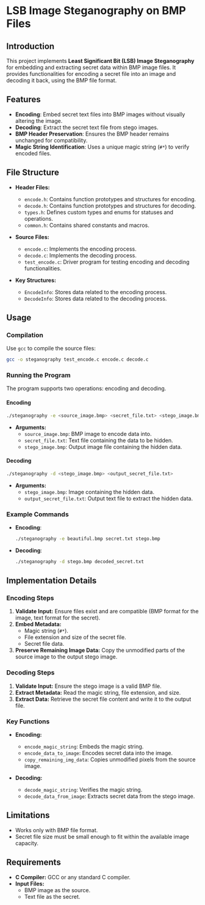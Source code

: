 # LSB Image Steganography on BMP Files

## Introduction
This project implements **Least Significant Bit (LSB) Image Steganography** for embedding and extracting secret data within BMP image files. It provides functionalities for encoding a secret file into an image and decoding it back, using the BMP file format.

## Features
- **Encoding**: Embed secret text files into BMP images without visually altering the image.
- **Decoding**: Extract the secret text file from stego images.
- **BMP Header Preservation**: Ensures the BMP header remains unchanged for compatibility.
- **Magic String Identification**: Uses a unique magic string (`#*`) to verify encoded files.

## File Structure
- **Header Files:**
  - `encode.h`: Contains function prototypes and structures for encoding.
  - `decode.h`: Contains function prototypes and structures for decoding.
  - `types.h`: Defines custom types and enums for statuses and operations.
  - `common.h`: Contains shared constants and macros.

- **Source Files:**
  - `encode.c`: Implements the encoding process.
  - `decode.c`: Implements the decoding process.
  - `test_encode.c`: Driver program for testing encoding and decoding functionalities.

- **Key Structures:**
  - `EncodeInfo`: Stores data related to the encoding process.
  - `DecodeInfo`: Stores data related to the decoding process.

## Usage
### Compilation
Use `gcc` to compile the source files:
```bash
gcc -o steganography test_encode.c encode.c decode.c
```

### Running the Program
The program supports two operations: encoding and decoding.

#### Encoding
```bash
./steganography -e <source_image.bmp> <secret_file.txt> <stego_image.bmp>
```
- **Arguments:**
  - `source_image.bmp`: BMP image to encode data into.
  - `secret_file.txt`: Text file containing the data to be hidden.
  - `stego_image.bmp`: Output image file containing the hidden data.

#### Decoding
```bash
./steganography -d <stego_image.bmp> <output_secret_file.txt>
```
- **Arguments:**
  - `stego_image.bmp`: Image containing the hidden data.
  - `output_secret_file.txt`: Output text file to extract the hidden data.

### Example Commands
- **Encoding**:
  ```bash
  ./steganography -e beautiful.bmp secret.txt stego.bmp
  ```
- **Decoding**:
  ```bash
  ./steganography -d stego.bmp decoded_secret.txt
  ```

## Implementation Details
### Encoding Steps
1. **Validate Input:** Ensure files exist and are compatible (BMP format for the image, text format for the secret).
2. **Embed Metadata:**
   - Magic string (`#*`).
   - File extension and size of the secret file.
   - Secret file data.
3. **Preserve Remaining Image Data:** Copy the unmodified parts of the source image to the output stego image.

### Decoding Steps
1. **Validate Input:** Ensure the stego image is a valid BMP file.
2. **Extract Metadata:** Read the magic string, file extension, and size.
3. **Extract Data:** Retrieve the secret file content and write it to the output file.

### Key Functions
- **Encoding:**
  - `encode_magic_string`: Embeds the magic string.
  - `encode_data_to_image`: Encodes secret data into the image.
  - `copy_remaining_img_data`: Copies unmodified pixels from the source image.

- **Decoding:**
  - `decode_magic_string`: Verifies the magic string.
  - `decode_data_from_image`: Extracts secret data from the stego image.

## Limitations
- Works only with BMP file format.
- Secret file size must be small enough to fit within the available image capacity.

## Requirements
- **C Compiler:** GCC or any standard C compiler.
- **Input Files:**
  - BMP image as the source.
  - Text file as the secret.

